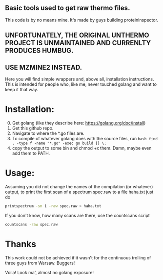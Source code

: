 ## Basic tools used to get raw thermo files.

This code is by no means mine. It's made by guys building proteininspector.

## UNFORTUNATELY, THE ORIGINAL UNTHERMO PROJECT IS UNMAINTAINED AND CURRENLTY PRODUCES HUMBUG.
## USE MZMINE2 INSTEAD.


Here you will find simple wrappers and, above all, installation instructions.
This is intended for people who, like me, never touched golang and want to keep it that way.

# Installation:
0. Get golang (like they describe here: https://golang.org/doc/install)
1. Get this github repo.
2. Navigate to where the *.go files are.
3. To compile of whatever golang does with the source files, run
``bash
find . -type f -name "*.go" -exec go build {} \;
``
4. copy the output to some bin and chmod +x them. Damn, maybe even add them to PATH.

# Usage:
Assuming you did not change the names of the compilation (or whatever) output, to print 
the first scan of a spectrum spec.raw to a file haha.txt just do

```bash
printspectrum -sn 1 -raw spec.raw > haha.txt
```

If you don't know, how many scans are there, use the countscans script

```bash
countscans -raw spec.raw
```

# Thanks
This work could not be achieved if it wasn't for the continuous trolling of three guys from Warsaw.
Buggers!

Voila!
Look ma', almost no golang exposure!
